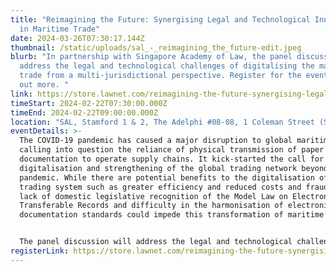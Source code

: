 ```yaml
---
title: "Reimagining the Future: Synergising Legal and Technological Innovations
  in Maritime Trade"
date: 2024-03-26T07:30:17.144Z
thumbnail: /static/uploads/sal_-_reimagining_the_future-edit.jpeg
blurb: "In partnership with Singapore Academy of Law, the panel discussion will
  address the legal and technological challenges of digitalising the maritime
  trade from a multi-jurisdictional perspective. Register for the event to find
  out more. "
link: https://store.lawnet.com/reimagining-the-future-synergising-legal-and-technological-innovations-in-maritime-trade.html
timeStart: 2024-02-22T07:30:00.000Z
timeEnd: 2024-02-22T09:00:00.000Z
location: "SAL, Stamford 1 & 2, The Adelphi #08-08, 1 Coleman Street (S179803)"
eventDetails: >-
  The COVID-19 pandemic has caused a major disruption to global maritime trade,
  calling into question the reliance of physical transmission of paper
  documentation to operate supply chains. It kick-started the call for greater
  digitalisation and strengthening of the global trading network beyond the
  pandemic. While there are potential benefits to the digitalisation of the
  trading system such as greater efficiency and reduced costs and fraud, the
  lack of domestic legislative recognition of the Model Law on Electronic
  Transferable Records and difficulty in the harmonisation of electronic trade
  documentation standards could impede this transformation of maritime trade.


  The panel discussion will address the legal and technological challenges of digitalising the maritime trade from a multijurisdictional perspective, with reference to the latest legal developments in the use of electronic trade documents and neutral and statutorycompliant open-source platforms like TradeTrust, and how such platforms provide the technical foundation for digitalising maritime trade documentation at scale. The focus will be on exploring ways of synergising law and technology to propel the maritime trade industry in Singapore and beyond. By leveraging these advancements, legal professionals can be better positioned to serve their trade clients and contribute to the growth and efficiency of the maritime trade sector amidst this evolving landscape.
registerLink: https://store.lawnet.com/reimagining-the-future-synergising-legal-and-technological-innovations-in-maritime-trade.html
---
```

